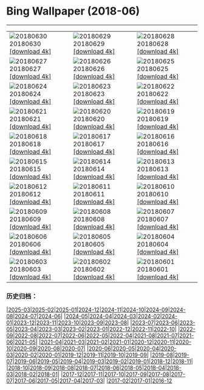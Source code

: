 # Bing Wallpaper (2018-06)
**************

<table><tr><td><img src="https://www.bing.com/az/hprichbg/rb/MeteorCrater_EN-US9993563603_1920x1080.jpg" alt="20180630"> 20180630 <a href="https://www.bing.com/az/hprichbg/rb/MeteorCrater_EN-US9993563603_UHD.jpg">[download 4k]</a></td><td><img src="https://www.bing.com/az/hprichbg/rb/AuroraPhotographer_EN-US10752129713_1920x1080.jpg" alt="20180629"> 20180629 <a href="https://www.bing.com/az/hprichbg/rb/AuroraPhotographer_EN-US10752129713_UHD.jpg">[download 4k]</a></td><td><img src="https://www.bing.com/az/hprichbg/rb/CompositeBeach_EN-US10477241178_1920x1080.jpg" alt="20180628"> 20180628 <a href="https://www.bing.com/az/hprichbg/rb/CompositeBeach_EN-US10477241178_UHD.jpg">[download 4k]</a></td></tr><tr><td><img src="https://www.bing.com/az/hprichbg/rb/ConcreteDinosaurs_EN-US9038296644_1920x1080.jpg" alt="20180627"> 20180627 <a href="https://www.bing.com/az/hprichbg/rb/ConcreteDinosaurs_EN-US9038296644_UHD.jpg">[download 4k]</a></td><td><img src="https://www.bing.com/az/hprichbg/rb/MorondavaBaobab_EN-US11363642614_1920x1080.jpg" alt="20180626"> 20180626 <a href="https://www.bing.com/az/hprichbg/rb/MorondavaBaobab_EN-US11363642614_UHD.jpg">[download 4k]</a></td><td><img src="https://www.bing.com/az/hprichbg/rb/MODIS_EN-US13699515239_1920x1080.jpg" alt="20180625"> 20180625 <a href="https://www.bing.com/az/hprichbg/rb/MODIS_EN-US13699515239_UHD.jpg">[download 4k]</a></td></tr><tr><td><img src="https://www.bing.com/az/hprichbg/rb/MinneapolisPride_EN-US8577554439_1920x1080.jpg" alt="20180624"> 20180624 <a href="https://www.bing.com/az/hprichbg/rb/MinneapolisPride_EN-US8577554439_UHD.jpg">[download 4k]</a></td><td><img src="https://www.bing.com/az/hprichbg/rb/Europa_EN-US12048620642_1920x1080.jpg" alt="20180623"> 20180623 <a href="https://www.bing.com/az/hprichbg/rb/Europa_EN-US12048620642_UHD.jpg">[download 4k]</a></td><td><img src="https://www.bing.com/az/hprichbg/rb/DogWork_EN-US10032511594_1920x1080.jpg" alt="20180622"> 20180622 <a href="https://www.bing.com/az/hprichbg/rb/DogWork_EN-US10032511594_UHD.jpg">[download 4k]</a></td></tr><tr><td><img src="https://www.bing.com/az/hprichbg/rb/RedRocksYoga_EN-US9887175850_1920x1080.jpg" alt="20180621"> 20180621 <a href="https://www.bing.com/az/hprichbg/rb/RedRocksYoga_EN-US9887175850_UHD.jpg">[download 4k]</a></td><td><img src="https://www.bing.com/az/hprichbg/rb/WorldRefugeeDay_EN-US5421237644_1920x1080.jpg" alt="20180620"> 20180620 <a href="https://www.bing.com/az/hprichbg/rb/WorldRefugeeDay_EN-US5421237644_UHD.jpg">[download 4k]</a></td><td><img src="https://www.bing.com/az/hprichbg/rb/AlvinAileyRevelations_EN-US9442717509_1920x1080.jpg" alt="20180619"> 20180619 <a href="https://www.bing.com/az/hprichbg/rb/AlvinAileyRevelations_EN-US9442717509_UHD.jpg">[download 4k]</a></td></tr><tr><td><img src="https://www.bing.com/az/hprichbg/rb/SanMiguelFishing_EN-US10852654681_1920x1080.jpg" alt="20180618"> 20180618 <a href="https://www.bing.com/az/hprichbg/rb/SanMiguelFishing_EN-US10852654681_UHD.jpg">[download 4k]</a></td><td><img src="https://www.bing.com/az/hprichbg/rb/OstrichDad_EN-US10027687919_1920x1080.jpg" alt="20180617"> 20180617 <a href="https://www.bing.com/az/hprichbg/rb/OstrichDad_EN-US10027687919_UHD.jpg">[download 4k]</a></td><td><img src="https://www.bing.com/az/hprichbg/rb/SpainSurfer_EN-US11271138486_1920x1080.jpg" alt="20180616"> 20180616 <a href="https://www.bing.com/az/hprichbg/rb/SpainSurfer_EN-US11271138486_UHD.jpg">[download 4k]</a></td></tr><tr><td><img src="https://www.bing.com/az/hprichbg/rb/TinyLadybird_EN-US12806525259_1920x1080.jpg" alt="20180615"> 20180615 <a href="https://www.bing.com/az/hprichbg/rb/TinyLadybird_EN-US12806525259_UHD.jpg">[download 4k]</a></td><td><img src="https://www.bing.com/az/hprichbg/rb/FlagPlaza_EN-US10389404032_1920x1080.jpg" alt="20180614"> 20180614 <a href="https://www.bing.com/az/hprichbg/rb/FlagPlaza_EN-US10389404032_UHD.jpg">[download 4k]</a></td><td><img src="https://www.bing.com/az/hprichbg/rb/DandelionXray_EN-US8764727533_1920x1080.jpg" alt="20180613"> 20180613 <a href="https://www.bing.com/az/hprichbg/rb/DandelionXray_EN-US8764727533_UHD.jpg">[download 4k]</a></td></tr><tr><td><img src="https://www.bing.com/az/hprichbg/rb/Kiasma_EN-US13083124808_1920x1080.jpg" alt="20180612"> 20180612 <a href="https://www.bing.com/az/hprichbg/rb/Kiasma_EN-US13083124808_UHD.jpg">[download 4k]</a></td><td><img src="https://www.bing.com/az/hprichbg/rb/GBRBday_EN-US12873687095_1920x1080.jpg" alt="20180611"> 20180611 <a href="https://www.bing.com/az/hprichbg/rb/GBRBday_EN-US12873687095_UHD.jpg">[download 4k]</a></td><td><img src="https://www.bing.com/az/hprichbg/rb/PenaNationalPalace_EN-US11543993811_1920x1080.jpg" alt="20180610"> 20180610 <a href="https://www.bing.com/az/hprichbg/rb/PenaNationalPalace_EN-US11543993811_UHD.jpg">[download 4k]</a></td></tr><tr><td><img src="https://www.bing.com/az/hprichbg/rb/YarnBombing_EN-US9558012661_1920x1080.jpg" alt="20180609"> 20180609 <a href="https://www.bing.com/az/hprichbg/rb/YarnBombing_EN-US9558012661_UHD.jpg">[download 4k]</a></td><td><img src="https://www.bing.com/az/hprichbg/rb/WorldOceanDay_EN-US8399727104_1920x1080.jpg" alt="20180608"> 20180608 <a href="https://www.bing.com/az/hprichbg/rb/WorldOceanDay_EN-US8399727104_UHD.jpg">[download 4k]</a></td><td><img src="https://www.bing.com/az/hprichbg/rb/WhalePod_EN-US8062526731_1920x1080.jpg" alt="20180607"> 20180607 <a href="https://www.bing.com/az/hprichbg/rb/WhalePod_EN-US8062526731_UHD.jpg">[download 4k]</a></td></tr><tr><td><img src="https://www.bing.com/az/hprichbg/rb/FlyinDrivein_EN-US11097970692_1920x1080.jpg" alt="20180606"> 20180606 <a href="https://www.bing.com/az/hprichbg/rb/FlyinDrivein_EN-US11097970692_UHD.jpg">[download 4k]</a></td><td><img src="https://www.bing.com/az/hprichbg/rb/AuburnBalloons_EN-US8649124966_1920x1080.jpg" alt="20180605"> 20180605 <a href="https://www.bing.com/az/hprichbg/rb/AuburnBalloons_EN-US8649124966_UHD.jpg">[download 4k]</a></td><td><img src="https://www.bing.com/az/hprichbg/rb/PJ_EN-US10859560585_1920x1080.jpg" alt="20180604"> 20180604 <a href="https://www.bing.com/az/hprichbg/rb/PJ_EN-US10859560585_UHD.jpg">[download 4k]</a></td></tr><tr><td><img src="https://www.bing.com/az/hprichbg/rb/Liverpool_EN-US13569067979_1920x1080.jpg" alt="20180603"> 20180603 <a href="https://www.bing.com/az/hprichbg/rb/Liverpool_EN-US13569067979_UHD.jpg">[download 4k]</a></td><td><img src="https://www.bing.com/az/hprichbg/rb/R2R2R_EN-US10372399721_1920x1080.jpg" alt="20180602"> 20180602 <a href="https://www.bing.com/az/hprichbg/rb/R2R2R_EN-US10372399721_UHD.jpg">[download 4k]</a></td><td><img src="https://www.bing.com/az/hprichbg/rb/SamoaRowing_EN-US10236837357_1920x1080.jpg" alt="20180601"> 20180601 <a href="https://www.bing.com/az/hprichbg/rb/SamoaRowing_EN-US10236837357_UHD.jpg">[download 4k]</a></td></tr></table>

### 历史归档：

|[2025-03](/../2025-03/2025-03.md)|[2025-02](/../2025-02/2025-02.md)|[2025-01](/../2025-01/2025-01.md)|[2024-12](/../2024-12/2024-12.md)|[2024-11](/../2024-11/2024-11.md)|[2024-10](/../2024-10/2024-10.md)|[2024-09](/../2024-09/2024-09.md)|[2024-08](/../2024-08/2024-08.md)|[2024-07](/../2024-07/2024-07.md)|[2024-06](/../2024-06/2024-06.md)|
|[2024-05](/../2024-05/2024-05.md)|[2024-04](/../2024-04/2024-04.md)|[2024-03](/../2024-03/2024-03.md)|[2024-02](/../2024-02/2024-02.md)|[2024-01](/../2024-01/2024-01.md)|[2023-12](/../2023-12/2023-12.md)|[2023-11](/../2023-11/2023-11.md)|[2023-10](/../2023-10/2023-10.md)|[2023-09](/../2023-09/2023-09.md)|[2023-08](/../2023-08/2023-08.md)|
|[2023-07](/../2023-07/2023-07.md)|[2023-06](/../2023-06/2023-06.md)|[2023-05](/../2023-05/2023-05.md)|[2023-04](/../2023-04/2023-04.md)|[2023-03](/../2023-03/2023-03.md)|[2023-02](/../2023-02/2023-02.md)|[2023-01](/../2023-01/2023-01.md)|[2022-12](/../2022-12/2022-12.md)|[2022-11](/../2022-11/2022-11.md)|[2022-10](/../2022-10/2022-10.md)|
|[2022-09](/../2022-09/2022-09.md)|[2022-08](/../2022-08/2022-08.md)|[2022-07](/../2022-07/2022-07.md)|[2022-06](/../2022-06/2022-06.md)|[2022-05](/../2022-05/2022-05.md)|[2022-04](/../2022-04/2022-04.md)|[2021-08](/../2021-08/2021-08.md)|[2021-07](/../2021-07/2021-07.md)|[2021-06](/../2021-06/2021-06.md)|[2021-05](/../2021-05/2021-05.md)|
|[2021-04](/../2021-04/2021-04.md)|[2021-03](/../2021-03/2021-03.md)|[2021-02](/../2021-02/2021-02.md)|[2021-01](/../2021-01/2021-01.md)|[2020-12](/../2020-12/2020-12.md)|[2020-11](/../2020-11/2020-11.md)|[2020-10](/../2020-10/2020-10.md)|[2020-09](/../2020-09/2020-09.md)|[2020-08](/../2020-08/2020-08.md)|[2020-07](/../2020-07/2020-07.md)|
|[2020-06](/../2020-06/2020-06.md)|[2020-05](/../2020-05/2020-05.md)|[2020-04](/../2020-04/2020-04.md)|[2020-03](/../2020-03/2020-03.md)|[2020-02](/../2020-02/2020-02.md)|[2020-01](/../2020-01/2020-01.md)|[2019-12](/../2019-12/2019-12.md)|[2019-11](/../2019-11/2019-11.md)|[2019-10](/../2019-10/2019-10.md)|[2019-09](/../2019-09/2019-09.md)|
|[2019-08](/../2019-08/2019-08.md)|[2019-07](/../2019-07/2019-07.md)|[2019-06](/../2019-06/2019-06.md)|[2019-05](/../2019-05/2019-05.md)|[2019-04](/../2019-04/2019-04.md)|[2019-03](/../2019-03/2019-03.md)|[2019-02](/../2019-02/2019-02.md)|[2019-01](/../2019-01/2019-01.md)|[2018-12](/../2018-12/2018-12.md)|[2018-11](/../2018-11/2018-11.md)|
|[2018-10](/../2018-10/2018-10.md)|[2018-09](/../2018-09/2018-09.md)|[2018-08](/../2018-08/2018-08.md)|[2018-07](/../2018-07/2018-07.md)|[2018-06](/2018-06.md)|[2018-05](/../2018-05/2018-05.md)|[2018-04](/../2018-04/2018-04.md)|[2018-03](/../2018-03/2018-03.md)|[2018-02](/../2018-02/2018-02.md)|[2018-01](/../2018-01/2018-01.md)|
|[2017-12](/../2017-12/2017-12.md)|[2017-11](/../2017-11/2017-11.md)|[2017-10](/../2017-10/2017-10.md)|[2017-09](/../2017-09/2017-09.md)|[2017-08](/../2017-08/2017-08.md)|[2017-07](/../2017-07/2017-07.md)|[2017-06](/../2017-06/2017-06.md)|[2017-05](/../2017-05/2017-05.md)|[2017-04](/../2017-04/2017-04.md)|[2017-03](/../2017-03/2017-03.md)|
|[2017-02](/../2017-02/2017-02.md)|[2017-01](/../2017-01/2017-01.md)|[2016-12](/../2016-12/2016-12.md)